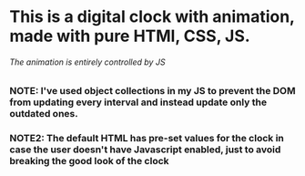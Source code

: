 # This is a digital clock with animation, made with pure HTMl, CSS, JS.
###### The animation is entirely controlled by JS
### NOTE: I've used object collections in my JS to prevent the DOM from updating every interval and instead update only the outdated ones.
### NOTE2: The default HTML has pre-set values for the clock in case the user doesn't have Javascript enabled, just to avoid breaking the good look of the clock

